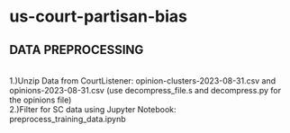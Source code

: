 # us-court-partisan-bias


## DATA PREPROCESSING
<br>1.)Unzip Data from CourtListener: opinion-clusters-2023-08-31.csv and opinions-2023-08-31.csv (use decompress\_file.s and  decompress.py for the opinions file)
<br>2.)Filter for SC data using Jupyter Notebook: preprocess\_training\_data.ipynb
